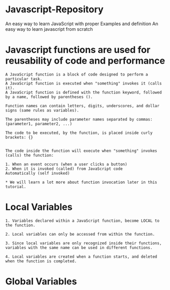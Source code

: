 # Javascript-Repository
An easy way to learn JavaScript with proper Examples and definition 
An easy way to learn javascript from scratch



# Javascript functions are used for reusability of code and performance
    A JavaScript function is a block of code designed to perform a particular task.
    A JavaScript function is executed when "something" invokes it (calls it).
    A JavaScript function is defined with the function keyword, followed by a name, followed by parentheses ().

    Function names can contain letters, digits, underscores, and dollar signs (same rules as variables).

    The parentheses may include parameter names separated by commas:
    (parameter1, parameter2, ...)

    The code to be executed, by the function, is placed inside curly brackets: {}


    The code inside the function will execute when "something" invokes (calls) the function:

    1. When an event occurs (when a user clicks a button)
    2. When it is invoked (called) from JavaScript code
    Automatically (self invoked)
    
    * We will learn a lot more about function invocation later in this tutorial.

# Local Variables
    1. Variables declared within a JavaScript function, become LOCAL to the function.

    2. Local variables can only be accessed from within the function.

    3. Since local variables are only recognized inside their functions, variables with the same name can be used in different functions.

    4. Local variables are created when a function starts, and deleted when the function is completed.

# Global Variables
